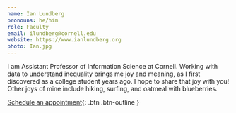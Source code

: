 ```yaml
---
name: Ian Lundberg
pronouns: he/him
role: Faculty
email: ilundberg@cornell.edu
website: https://www.ianlundberg.org
photo: Ian.jpg
---
```


I am Assistant Professor of Information Science at Cornell. Working with data to understand inequality brings me joy and meaning, as I first discovered as a college student years ago. I hope to share that joy with you! Other joys of mine include hiking, surfing, and oatmeal with blueberries.

[Schedule an appointment](https://calendly.com/ianlundberg/office-hours?month=2023-01){: .btn .btn-outline }



